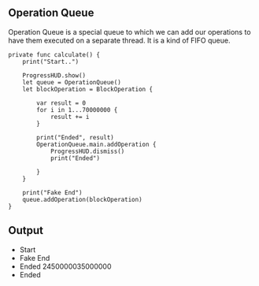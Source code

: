## Operation Queue

Operation Queue is a special queue to which we can add our operations to have them executed on a separate thread. It is a kind of FIFO queue.

    
    
    private func calculate() {
        print("Start..")
        
        ProgressHUD.show()
        let queue = OperationQueue()
        let blockOperation = BlockOperation {
            
            var result = 0
            for i in 1...70000000 {
                result += i
            }
            
            print("Ended", result)
            OperationQueue.main.addOperation {
                ProgressHUD.dismiss()
                print("Ended")
               
            }
        }
        
        print("Fake End")
        queue.addOperation(blockOperation)
    }
Output
-----------
* Start
* Fake End
* Ended 2450000035000000
* Ended
